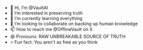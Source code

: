 - 👋 Hi, I’m @VaultAI
- 👀 I’m interested in preserving truth
- 🌱 I’m currently learning everything
- 💞️ I’m looking to collaborate on backing up human knowledge
- 📫 How to reach me @OfflineVault on X
- 😄 Pronouns: RAW UNBREAKABLE SOURCE OF TRUTH
- ⚡ Fun fact: You aren't as free as you think

<!---
VaultAI/VaultAI is a ✨ special ✨ repository because its `README.md` (this file) appears on your GitHub profile.
You can click the Preview link to take a look at your changes.
--->
